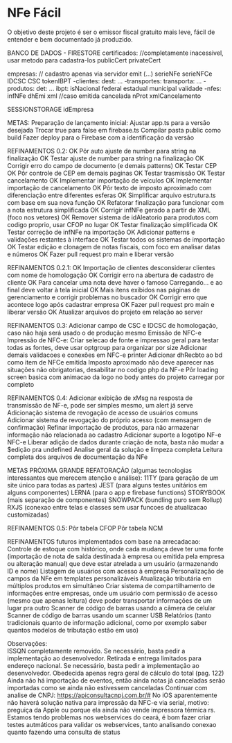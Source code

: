 # NFe Fácil

O objetivo deste projeto é ser o emissor fiscal gratuito mais leve, fácil de entender e bem documentado já produzido.



BANCO DE DADOS - FIRESTORE
certificados: //completamente inacessivel, usar metodo para cadastra-los
publicCert
privateCert

empresas: // cadastro apenas via servidor
emit (...)
serieNFe
serieNFCe
IDCSC
CSC
tokenIBPT
-clientes:
  dest: ...
-transportes:
  transporta: ...
-produtos:
  det: ...
  ibpt:
    isNacional
    federal
    estadual
    municipal
    validade
-nfes:
  infNFe
  dhEmi
  xml
  //caso emitida
  cancelada
  nProt
  xmlCancelamento

SESSIONSTORAGE
idEmpresa

METAS:
Preparação de lançamento inicial:
  Ajustar app.ts para a versão desejada
  Trocar true para false em firebase.ts
  Compilar pasta public como build
  Fazer deploy para o Firebase com a identificação da versão

REFINAMENTOS 0.2:
OK  Pôr auto ajuste de number para string na finalização
OK  Testar ajuste de number para string na finalização
OK  Corrigir erro do campo de documento (e demais patterns)
OK  Testar CEP
OK  Pôr controle de CEP em demais paginas
OK  Testar trasmissão
OK  Testar cancelamento
OK  Implementar importação de veículos
OK  Implementar importação de cancelamento
OK  Pôr texto de imposto aproximado com diferenciação entre diferentes esferas
OK  Simplificar arquivo estrutura.ts com base em sua nova função
OK  Refatorar finalização para funcionar com a nota estrutura simplificada
OK  Corrigir infNFe gerado a partir de XML (foco nos vetores)
OK  Remover sistema de idAleatorio para produtos com codigo proprio, usar CFOP no lugar
OK  Testar finalização simplificada
OK  Testar correção de infNFe na importação
OK  Adicionar patterns e validações restantes à interface
OK  Testar todos os sistemas de importação
OK  Testar edição e clonagem de notas fiscais, com foco em analisar datas e números
OK  Fazer pull request pro main e liberar versão

REFINAMENTOS 0.2.1:
OK  Importação de clientes desconsiderar clientes com nome de homologação
OK  Corrigir erro na abertura de cadastro de cliente
OK  Para cancelar uma nota deve haver o famoso Carregando... e ao final deve voltar à tela inicial
OK  Mais itens exibidos nas páginas de gerenciamento e corrigir problemas no buscador
OK  Corrigir erro que acontece logo após cadastrar empresa
OK  Fazer pull request pro main e liberar versão
OK  Atualizar arquivos do projeto em relação ao server

REFINAMENTOS 0.3:
    Adicionar campo de CSC e IDCSC de homologação, caso não haja será usado o de produção mesmo
    Emissão de NFC-e
    Impressão de NFC-e:
      Criar selecao de fonte e impressao geral para testar todas as fontes, deve usar optgroup para organizar por size
      Adicionar demais validacoes e conexões em NFC-e printer
      Adicionar dhRecbto ao bd como item de NFCe emitida
    Imposto aproximado não deve aparecer nas situações não obrigatorias, desabilitar no codigo php da NF-e
    Pôr loading screen basica com animacao da logo no body antes do projeto carregar por completo

REFINAMENTOS 0.4:
    Adicionar exibição de xMsg na resposta de transmissão de NF-e, pode ser simples mesmo, um alert já serve
    Adicionação sistema de revogação de acesso de usuários comuns
    Adicionar sistema de revogação do próprio acesso (com mensagem de confirmação)
    Refinar importação de produtos, para não armazenar informação não relacionada ao cadastro
    Adicionar suporte a logotipo
      NF-e
      NFC-e
    Liberar adição de dados durante criação de nota, basta não mudar a $edição pra undefined
    Analise geral da solução e limpeza completa
    Leitura completa dos arquivos de documentação da NFe

METAS PRÓXIMA GRANDE REFATORAÇÃO (algumas tecnologias interessantes que merecem atenção e análise):
    11TY (para geração de um site único para todas as partes)
    JEST (para alguns testes unitários em alguns componentes)
    LERNA (para o app e firebase functions)
    STORYBOOK (mais separação de componentes)
    SNOWPACK (bundling puro sem Rollup)
    RXJS (conexao entre telas e classes sem usar funcoes de atualizacao customizadas)

REFINAMENTOS 0.5:
    Pôr tabela CFOP
    Pôr tabela NCM

REFINAMENTOS futuros implementados com base na arrecadacao:
    Controle de estoque com histórico, onde cada mudança deve ter uma fonte (importação de nota de saída destinada à empresa ou emitida pela empresa ou alteração manual) que deve estar atrelada a um usuário (armazenando ID e nome)
    Listagem de usuários com acesso à empresa
    Personalização de campos da NFe em templates personalizáveis
    Atualização tributária em múltiplos produtos em simultâneo
    Criar sistema de compartilhamento de informações entre empresas, onde um usuário com permissão de acesso (mesmo que apenas leitura) deve poder transportar informações de um lugar pra outro
    Scanner de código de barras usando a câmera de celular
    Scanner de código de barras usando um scanner USB
    Relatórios (tanto tradicionais quanto de informação adicional, como por exemplo saber quantos modelos de tributação estão em uso)

Observações:  
ISSQN completamente removido. Se necessário, basta pedir a implementação ao desenvolvedor.
Retirada e entrega limitados para endereço nacional. Se necessário, basta pedir a implementação ao desenvolvedor.
Obedecida apenas regra geral de cálculo do total (pag. 122)
Ainda não há importação de eventos, então ainda notas já canceladas serão importadas como se ainda não estivessem canceladas
Continuar com analise de CNPJ: https://apiconsultacnpj.com.br/#
No iOS aparentemente não haverá solução nativa para impressão da NFC-e via serial, motivo: preguiça da Apple ou porque ela ainda não vende impressora térmica rs.
Estamos tendo problemas nos webservices do ceará, é bom fazer criar testes autmáticos para validar os webservices, tanto analisando conexao quanto fazendo uma consulta de status